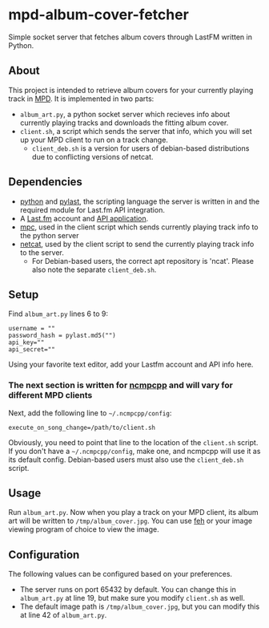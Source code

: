 # mpd-album-cover-fetcher
Simple socket server that fetches album covers through LastFM written in Python.

## About
This project is intended to retrieve album covers for your currently playing track in [MPD](https://www.musicpd.org/). It is implemented in two parts:
* `album_art.py`, a python socket server which recieves info about currently playing tracks and downloads the fitting album cover.
* `client.sh`, a script which sends the server that info, which you will set up your MPD client to run on a track change.
  * `client_deb.sh` is a version for users of debian-based distributions due to conflicting versions of netcat.

## Dependencies
* [python](https://www.python.org/) and [pylast](https://github.com/pylast/pylast), the scripting language the server is written in and the required module for Last.fm API integration.
* A [Last.fm](https://www.last.fm) account and [API application](https://www.last.fm/api).
* [mpc](https://musicpd.org/clients/mpc/), used in the client script which sends currently playing track info to the python server
* [netcat](https://nmap.org/ncat/), used by the client script to send the currently playing track info to the server.
  * For Debian-based users, the correct apt repository is 'ncat'. Please also note the separate `client_deb.sh`.

## Setup
Find `album_art.py` lines 6 to 9:
```
username = ""
password_hash = pylast.md5("")
api_key=""
api_secret=""
```
Using your favorite text editor, add your Lastfm account and API info here.

### The next section is written for [ncmpcpp](https://github.com/ncmpcpp/ncmpcpp) and will vary for different MPD clients

Next, add the following line to `~/.ncmpcpp/config`:
```
execute_on_song_change=/path/to/client.sh
```
Obviously, you need to point that line to the location of the `client.sh` script.
If you don't have a `~/.ncmpcpp/config`, make one, and ncmpcpp will use it as its default config.
Debian-based users must also use the `client_deb.sh` script.

## Usage
Run `album_art.py`. Now when you play a track on your MPD client, its album art will be written to `/tmp/album_cover.jpg`.
You can use [feh](https://feh.finalrewind.org) or your image viewing program of choice to view the image.


## Configuration
The following values can be configured based on your preferences.
* The server runs on port 65432 by default. You can change this in `album_art.py` at line 19, but make sure you modify `client.sh` as well.
* The default image path is `/tmp/album_cover.jpg`, but you can modify this at line 42 of `album_art.py`.
